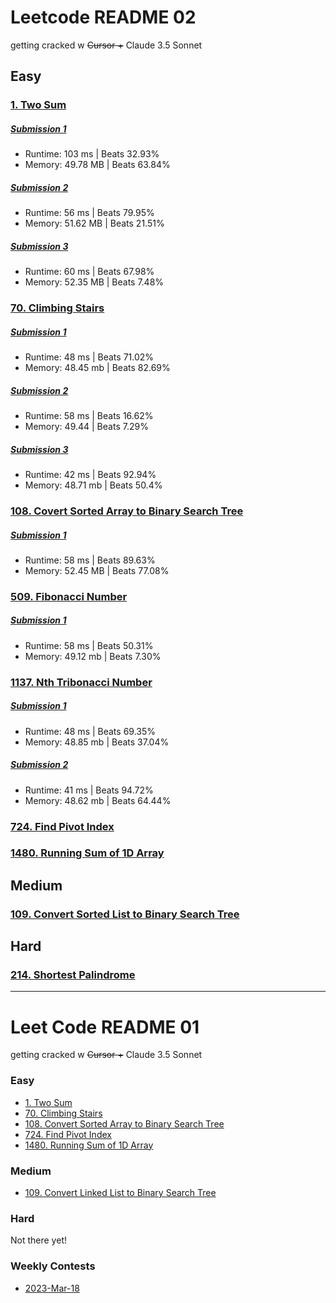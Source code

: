 # Leetcode README 02
getting cracked w ~~Cursor +~~ Claude 3.5 Sonnet

## Easy

### [1. Two Sum](https://leetcode.com/problems/two-sum/description/)

##### [Submission 1](/easy/1-two-sum/1-two-sum-1.js)

- Runtime: 103 ms | Beats 32.93%
- Memory: 49.78 MB | Beats 63.84%

##### [Submission 2](/easy/1-two-sum/1-two-sum-2.js)

- Runtime: 56 ms | Beats 79.95%
- Memory: 51.62 MB | Beats 21.51%

##### [Submission 3](/easy/1-two-sum/1-two-sum-3.js)

- Runtime: 60 ms | Beats 67.98%
- Memory: 52.35 MB | Beats 7.48%

### [70. Climbing Stairs](https://leetcode.com/problems/climbing-stairs/description/)

##### [Submission 1](/easy/70-climbing-stairs/70-climbing-stairs-1.js)

- Runtime: 48 ms | Beats 71.02%
- Memory: 48.45 mb | Beats 82.69%

##### [Submission 2](/easy/70-climbing-stairs/70-climbing-stairs-2.js)

- Runtime: 58 ms | Beats 16.62%
- Memory: 49.44 | Beats 7.29%

##### [Submission 3](/easy/70-climbing-stairs/70-climbing-stairs-3.js)

- Runtime: 42 ms | Beats 92.94%
- Memory: 48.71 mb | Beats 50.4%

### [108. Covert Sorted Array to Binary Search Tree](https://leetcode.com/problems/convert-sorted-array-to-binary-search-tree/description/)

##### [Submission 1](/easy/108-convert-sorted-array-bst/108-convert-sorted-array-bst-1.js)

- Runtime: 58 ms | Beats 89.63%
- Memory: 52.45 MB | Beats 77.08%

### [509. Fibonacci Number](https://leetcode.com/problems/fibonacci-number/description/)

##### [Submission 1](/easy/509-fibonacci-number/509-fibonacci-number-1.js)

- Runtime: 58 ms | Beats 50.31%
- Memory: 49.12 mb | Beats 7.30%

### [1137. Nth Tribonacci Number](https://leetcode.com/problems/n-th-tribonacci-number/description/)

##### [Submission 1](/easy/1137-nth-tribonacci-number/1137-nth-tribonacci-number-1.js)

- Runtime: 48 ms | Beats 69.35%
- Memory: 48.85 mb | Beats 37.04%

##### [Submission 2](/easy/1137-nth-tribonacci-number/1137-nth-tribonacci-number-2.js)

- Runtime: 41 ms | Beats 94.72%
- Memory: 48.62 mb | Beats 64.44%

### [724. Find Pivot Index](https://leetcode.com/problems/find-pivot-index/description/)

### [1480. Running Sum of 1D Array](https://leetcode.com/problems/running-sum-of-1d-array/description/)

## Medium

### [109. Convert Sorted List to Binary Search Tree]()

## Hard

### [214. Shortest Palindrome]()

---

# Leet Code README 01

getting cracked w ~~Cursor +~~ Claude 3.5 Sonnet

### Easy

- [1. Two Sum](/easy/1-two-sum/1-two-sum.md)
- [70. Climbing Stairs](/easy/70-climbing-stairs/70-climbing-stairs.md)
- [108. Convert Sorted Array to Binary Search Tree](/easy/108-convert-sorted-array-bst/108-convert-sorted-array-bst.md)
- [724. Find Pivot Index]()
- [1480. Running Sum of 1D Array]()

### Medium

- [109. Convert Linked List to Binary Search Tree]()

### Hard

Not there yet!

### Weekly Contests

- [2023-Mar-18]()
